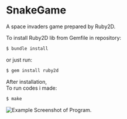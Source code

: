 # SnakeGame
A space invaders game prepared by Ruby2D.

To install Ruby2D lib from Gemfile in repository:
<br>
```bash
$ bundle install
```
or just run:
```bash
$ gem install ruby2d
```
After installation, <br>
To run codes i made:
<br>
```bash
$ make
```
![Example Screenshot of Program.](./ss.png)
